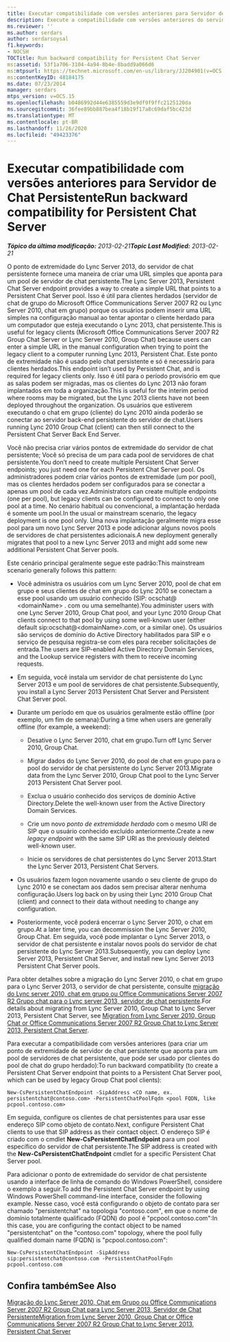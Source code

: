 ```yaml
---
title: Executar compatibilidade com versões anteriores para Servidor de Chat Persistente
description: Execute a compatibilidade com versões anteriores do servidor de chat persistente.
ms.reviewer: ''
ms.author: serdars
author: serdarsoysal
f1.keywords:
- NOCSH
TOCTitle: Run backward compatibility for Persistent Chat Server
ms:assetid: 53f1a706-3104-4a94-8b4e-8badd9a066d6
ms:mtpsurl: https://technet.microsoft.com/en-us/library/JJ204901(v=OCS.15)
ms:contentKeyID: 48184175
ms.date: 07/23/2014
manager: serdars
mtps_version: v=OCS.15
ms.openlocfilehash: b0486992d44e6385559d3e9df9f9ffc2125120da
ms.sourcegitcommit: 36fee89bb887bea4f18b19f17a8c69daf5bc423d
ms.translationtype: MT
ms.contentlocale: pt-BR
ms.lasthandoff: 11/26/2020
ms.locfileid: "49423376"
---
```

# <a name="run-backward-compatibility-for-persistent-chat-server"></a><span data-ttu-id="dc16a-103">Executar compatibilidade com versões anteriores para Servidor de Chat Persistente</span><span class="sxs-lookup"><span data-stu-id="dc16a-103">Run backward compatibility for Persistent Chat Server</span></span>

<div data-xmlns="http://www.w3.org/1999/xhtml">

<div class="topic" data-xmlns="http://www.w3.org/1999/xhtml" data-msxsl="urn:schemas-microsoft-com:xslt" data-cs="https://msdn.microsoft.com/">

<div data-asp="https://msdn2.microsoft.com/asp">



</div>

<div id="mainSection">

<div id="mainBody"><span data-ttu-id="dc16a-104">

<span> </span></span><span class="sxs-lookup"><span data-stu-id="dc16a-104">

<span> </span></span></span>

<span data-ttu-id="dc16a-105">_**Tópico da última modificação:** 2013-02-21_</span><span class="sxs-lookup"><span data-stu-id="dc16a-105">_**Topic Last Modified:** 2013-02-21_</span></span>

<span data-ttu-id="dc16a-106">O ponto de extremidade do Lync Server 2013, do servidor de chat persistente fornece uma maneira de criar uma URL simples que aponta para um pool de servidor de chat persistente.</span><span class="sxs-lookup"><span data-stu-id="dc16a-106">The Lync Server 2013, Persistent Chat Server endpoint provides a way to create a simple URL that points to a Persistent Chat Server pool.</span></span> <span data-ttu-id="dc16a-107">Isso é útil para clientes herdados (servidor de chat de grupo do Microsoft Office Communications Server 2007 R2 ou Lync Server 2010, chat em grupo) porque os usuários podem inserir uma URL simples na configuração manual ao tentar apontar o cliente herdado para um computador que esteja executando o Lync 2013, chat persistente.</span><span class="sxs-lookup"><span data-stu-id="dc16a-107">This is useful for legacy clients (Microsoft Office Communications Server 2007 R2 Group Chat Server or Lync Server 2010, Group Chat) because users can enter a simple URL in the manual configuration when trying to point the legacy client to a computer running Lync 2013, Persistent Chat.</span></span> <span data-ttu-id="dc16a-108">Este ponto de extremidade não é usado pelo chat persistente e só é necessário para clientes herdados.</span><span class="sxs-lookup"><span data-stu-id="dc16a-108">This endpoint isn’t used by Persistent Chat, and is required for legacy clients only.</span></span> <span data-ttu-id="dc16a-109">Isso é útil para o período provisório em que as salas podem ser migradas, mas os clientes do Lync 2013 não foram implantados em toda a organização.</span><span class="sxs-lookup"><span data-stu-id="dc16a-109">This is useful for the interim period where rooms may be migrated, but the Lync 2013 clients have not been deployed throughout the organization.</span></span> <span data-ttu-id="dc16a-110">Os usuários que estiverem executando o chat em grupo (cliente) do Lync 2010 ainda poderão se conectar ao servidor back-end persistente do servidor de chat.</span><span class="sxs-lookup"><span data-stu-id="dc16a-110">Users running Lync 2010 Group Chat (client) can then still connect to the Persistent Chat Server Back End Server.</span></span>

<span data-ttu-id="dc16a-111">Você não precisa criar vários pontos de extremidade do servidor de chat persistente; Você só precisa de um para cada pool de servidores de chat persistente.</span><span class="sxs-lookup"><span data-stu-id="dc16a-111">You don’t need to create multiple Persistent Chat Server endpoints; you just need one for each Persistent Chat Server pool.</span></span> <span data-ttu-id="dc16a-112">Os administradores podem criar vários pontos de extremidade (um por pool), mas os clientes herdados podem ser configurados para se conectar a apenas um pool de cada vez.</span><span class="sxs-lookup"><span data-stu-id="dc16a-112">Administrators can create multiple endpoints (one per pool), but legacy clients can be configured to connect to only one pool at a time.</span></span> <span data-ttu-id="dc16a-113">No cenário habitual ou convencional, a implantação herdada é somente um pool.</span><span class="sxs-lookup"><span data-stu-id="dc16a-113">In the usual or mainstream scenario, the legacy deployment is one pool only.</span></span> <span data-ttu-id="dc16a-114">Uma nova implantação geralmente migra esse pool para um novo Lync Server 2013 e pode adicionar alguns novos pools de servidores de chat persistentes adicionais.</span><span class="sxs-lookup"><span data-stu-id="dc16a-114">A new deployment generally migrates that pool to a new Lync Server 2013 and might add some new additional Persistent Chat Server pools.</span></span>

<span data-ttu-id="dc16a-115">Este cenário principal geralmente segue este padrão:</span><span class="sxs-lookup"><span data-stu-id="dc16a-115">This mainstream scenario generally follows this pattern:</span></span>

  - <span data-ttu-id="dc16a-116">Você administra os usuários com um Lync Server 2010, pool de chat em grupo e seus clientes de chat em grupo do Lync 2010 se conectam a esse pool usando um usuário conhecido (SIP: ocschat@ \<domainName\> . com ou uma semelhante).</span><span class="sxs-lookup"><span data-stu-id="dc16a-116">You administer users with one Lync Server 2010, Group Chat pool, and your Lync 2010 Group Chat clients connect to that pool by using some well-known user (either default sip:ocschat@\<domainName\>.com, or a similar one).</span></span> <span data-ttu-id="dc16a-117">Os usuários são serviços de domínio do Active Directory habilitados para SIP e o serviço de pesquisa registra-se com eles para receber solicitações de entrada.</span><span class="sxs-lookup"><span data-stu-id="dc16a-117">The users are SIP-enabled Active Directory Domain Services, and the Lookup service registers with them to receive incoming requests.</span></span>

  - <span data-ttu-id="dc16a-118">Em seguida, você instala um servidor de chat persistente do Lync Server 2013 e um pool de servidores de chat persistente.</span><span class="sxs-lookup"><span data-stu-id="dc16a-118">Subsequently, you install a Lync Server 2013 Persistent Chat Server and Persistent Chat Server pool.</span></span>

  - <span data-ttu-id="dc16a-119">Durante um período em que os usuários geralmente estão offline (por exemplo, um fim de semana):</span><span class="sxs-lookup"><span data-stu-id="dc16a-119">During a time when users are generally offline (for example, a weekend):</span></span>
    
      - <span data-ttu-id="dc16a-120">Desative o Lync Server 2010, chat em grupo.</span><span class="sxs-lookup"><span data-stu-id="dc16a-120">Turn off Lync Server 2010, Group Chat.</span></span>
    
      - <span data-ttu-id="dc16a-121">Migrar dados do Lync Server 2010, do pool de chat em grupo para o pool do servidor de chat persistente do Lync Server 2013.</span><span class="sxs-lookup"><span data-stu-id="dc16a-121">Migrate data from the Lync Server 2010, Group Chat pool to the Lync Server 2013 Persistent Chat Server pool.</span></span>
    
      - <span data-ttu-id="dc16a-122">Exclua o usuário conhecido dos serviços de domínio Active Directory.</span><span class="sxs-lookup"><span data-stu-id="dc16a-122">Delete the well-known user from the Active Directory Domain Services.</span></span>
    
      - <span data-ttu-id="dc16a-123">Crie um novo *ponto de extremidade herdado* com o mesmo URI de SIP que o usuário conhecido excluído anteriormente.</span><span class="sxs-lookup"><span data-stu-id="dc16a-123">Create a new *legacy endpoint* with the same SIP URI as the previously deleted well-known user.</span></span>
    
      - <span data-ttu-id="dc16a-124">Inicie os servidores de chat persistentes do Lync Server 2013.</span><span class="sxs-lookup"><span data-stu-id="dc16a-124">Start the Lync Server 2013, Persistent Chat Servers.</span></span>

  - <span data-ttu-id="dc16a-125">Os usuários fazem logon novamente usando o seu cliente de grupo do Lync 2010 e se conectam aos dados sem precisar alterar nenhuma configuração.</span><span class="sxs-lookup"><span data-stu-id="dc16a-125">Users log back on by using their Lync 2010 Group Chat (client) and connect to their data without needing to change any configuration.</span></span>

  - <span data-ttu-id="dc16a-126">Posteriormente, você poderá encerrar o Lync Server 2010, o chat em grupo.</span><span class="sxs-lookup"><span data-stu-id="dc16a-126">At a later time, you can decommission the Lync Server 2010, Group Chat.</span></span> <span data-ttu-id="dc16a-127">Em seguida, você pode implantar o Lync Server 2013, o servidor de chat persistente e instalar novos pools do servidor de chat persistente do Lync Server 2013.</span><span class="sxs-lookup"><span data-stu-id="dc16a-127">Subsequently, you can deploy Lync Server 2013, Persistent Chat Server, and install new Lync Server 2013 Persistent Chat Server pools.</span></span>

<span data-ttu-id="dc16a-128">Para obter detalhes sobre a migração do Lync Server 2010, o chat em grupo para o Lync Server 2013, o servidor de chat persistente, consulte [migração do Lync server 2010, chat em grupo ou Office Communications Server 2007 R2 Grupo chat para o Lync server 2013, servidor de chat persistente](migration-from-lync-server-2010-group-chat-or-office-communications-server-2007-r2-group-chat-to-lync-server-2013-persistent-chat-server.md).</span><span class="sxs-lookup"><span data-stu-id="dc16a-128">For details about migrating from Lync Server 2010, Group Chat to Lync Server 2013, Persistent Chat Server, see [Migration from Lync Server 2010, Group Chat or Office Communications Server 2007 R2 Group Chat to Lync Server 2013, Persistent Chat Server](migration-from-lync-server-2010-group-chat-or-office-communications-server-2007-r2-group-chat-to-lync-server-2013-persistent-chat-server.md).</span></span>

<span data-ttu-id="dc16a-129">Para executar a compatibilidade com versões anteriores (para criar um ponto de extremidade de servidor de chat persistente que aponta para um pool de servidores de chat persistente, que pode ser usado por clientes do pool de chat do grupo herdado):</span><span class="sxs-lookup"><span data-stu-id="dc16a-129">To run backward compatibility (to create a Persistent Chat Server endpoint that points to a Persistent Chat Server pool, which can be used by legacy Group Chat pool clients):</span></span>

    New-CsPersistentChatEndpoint -SipAddress <CO name, ex. persistentchat@contoso.com> -PersistentChatPoolFqdn <pool FQDN, like pcpool.contoso.com>

<span data-ttu-id="dc16a-130">Em seguida, configure os clientes de chat persistentes para usar esse endereço SIP como objeto de contato.</span><span class="sxs-lookup"><span data-stu-id="dc16a-130">Next, configure Persistent Chat clients to use that SIP address as their contact object.</span></span> <span data-ttu-id="dc16a-131">O endereço SIP é criado com o cmdlet **New-CsPersistentChatEndpoint** para um pool específico do servidor de chat persistente.</span><span class="sxs-lookup"><span data-stu-id="dc16a-131">The SIP address is created with the **New-CsPersistentChatEndpoint** cmdlet for a specific Persistent Chat Server pool.</span></span>

<span data-ttu-id="dc16a-132">Para adicionar o ponto de extremidade do servidor de chat persistente usando a interface de linha de comando do Windows PowerShell, considere o exemplo a seguir.</span><span class="sxs-lookup"><span data-stu-id="dc16a-132">To add the Persistent Chat Server endpoint by using Windows PowerShell command-line interface, consider the following example.</span></span> <span data-ttu-id="dc16a-133">Nesse caso, você está configurando o objeto de contato para ser chamado "persistentchat" na topologia "contoso.com", em que o nome de domínio totalmente qualificado (FQDN) do pool é "pcpool.contoso.com":</span><span class="sxs-lookup"><span data-stu-id="dc16a-133">In this case, you are configuring the contact object to be named "persistentchat" on the "contoso.com" topology, where the pool fully qualified domain name (FQDN) is "pcpool.contoso.com":</span></span>

    New-CsPersistentChatEndpoint -SipAddress sip:persistentchat@contoso.com -PersistentChatPoolFqdn pcpool.contoso.com

<div>

## <a name="see-also"></a><span data-ttu-id="dc16a-134">Confira também</span><span class="sxs-lookup"><span data-stu-id="dc16a-134">See Also</span></span>


[<span data-ttu-id="dc16a-135">Migração do Lync Server 2010, Chat em Grupo ou Office Communications Server 2007 R2 Group Chat para Lync Server 2013, Servidor de Chat Persistente</span><span class="sxs-lookup"><span data-stu-id="dc16a-135">Migration from Lync Server 2010, Group Chat or Office Communications Server 2007 R2 Group Chat to Lync Server 2013, Persistent Chat Server</span></span>](migration-from-lync-server-2010-group-chat-or-office-communications-server-2007-r2-group-chat-to-lync-server-2013-persistent-chat-server.md)  
  

<span data-ttu-id="dc16a-136"></div>

</div>

<span> </span>

</div>

</div>

</span><span class="sxs-lookup"><span data-stu-id="dc16a-136"></div>

</div>

<span> </span>

</div>

</div>

</span></span></div>

